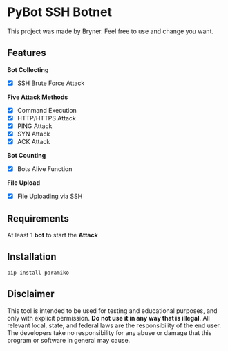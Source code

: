 # PyBot SSH Botnet

This project was made by Bryner. Feel free to use and change you want.

## Features

**Bot Collecting**

- [x] SSH Brute Force Attack

**Five Attack Methods**

- [x] Command Execution
- [x] HTTP/HTTPS Attack
- [x] PING Attack
- [x] SYN Attack
- [x] ACK Attack

**Bot Counting**

- [x] Bots Alive Function

**File Upload**

- [x] File Uploading via SSH

## Requirements

At least 1 **bot** to start the **Attack**

## Installation


```
pip install paramiko
```

## Disclaimer

This tool is intended to be used for testing and educational purposes, and only with explicit permission. **Do not use it in any way that is illegal**. All relevant local, state, and federal laws are the responsibility of the end user. The developers take no responsibility for any abuse or damage that this program or software in general may cause.
